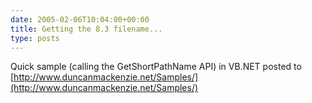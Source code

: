 ```yaml
---
date: 2005-02-06T10:04:00+00:00
title: Getting the 8.3 filename...
type: posts
---
```

Quick sample (calling the GetShortPathName API) in VB.NET posted to [http://www.duncanmackenzie.net/Samples/](http://www.duncanmackenzie.net/Samples/)
